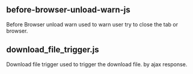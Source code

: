 before-browser-unload-warn-js
-----------------------------
Before Browser unload warn used to warn user try to close the tab or browser.

download_file_trigger.js
------------------------
Download file trigger used to trigger the download file. by ajax response.